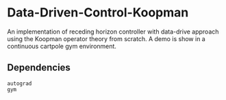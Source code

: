 # Data-Driven-Control-Koopman
An implementation of receding horizon controller with data-drive approach using the Koopman operator theory from scratch. A demo is show in a continuous cartpole gym environment.

## Dependencies
```
autograd
gym
```
